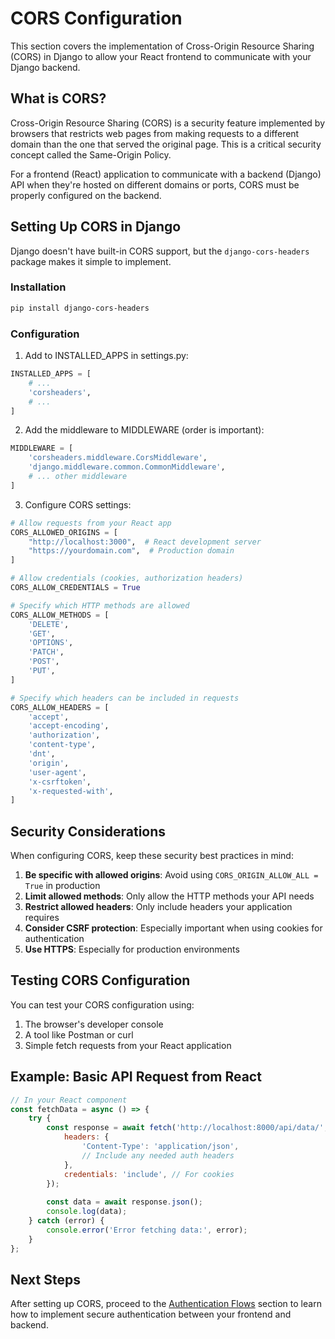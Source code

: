 # CORS Configuration

This section covers the implementation of Cross-Origin Resource Sharing (CORS) in Django to allow your React frontend to communicate with your Django backend.

## What is CORS?

Cross-Origin Resource Sharing (CORS) is a security feature implemented by browsers that restricts web pages from making requests to a different domain than the one that served the original page. This is a critical security concept called the Same-Origin Policy.

For a frontend (React) application to communicate with a backend (Django) API when they're hosted on different domains or ports, CORS must be properly configured on the backend.

## Setting Up CORS in Django

Django doesn't have built-in CORS support, but the `django-cors-headers` package makes it simple to implement.

### Installation

```bash
pip install django-cors-headers
```

### Configuration

1. Add to INSTALLED_APPS in settings.py:

```python
INSTALLED_APPS = [
    # ...
    'corsheaders',
    # ...
]
```

2. Add the middleware to MIDDLEWARE (order is important):

```python
MIDDLEWARE = [
    'corsheaders.middleware.CorsMiddleware',
    'django.middleware.common.CommonMiddleware',
    # ... other middleware
]
```

3. Configure CORS settings:

```python
# Allow requests from your React app
CORS_ALLOWED_ORIGINS = [
    "http://localhost:3000",  # React development server
    "https://yourdomain.com",  # Production domain
]

# Allow credentials (cookies, authorization headers)
CORS_ALLOW_CREDENTIALS = True

# Specify which HTTP methods are allowed
CORS_ALLOW_METHODS = [
    'DELETE',
    'GET',
    'OPTIONS',
    'PATCH',
    'POST',
    'PUT',
]

# Specify which headers can be included in requests
CORS_ALLOW_HEADERS = [
    'accept',
    'accept-encoding',
    'authorization',
    'content-type',
    'dnt',
    'origin',
    'user-agent',
    'x-csrftoken',
    'x-requested-with',
]
```

## Security Considerations

When configuring CORS, keep these security best practices in mind:

1. **Be specific with allowed origins**: Avoid using `CORS_ORIGIN_ALLOW_ALL = True` in production
2. **Limit allowed methods**: Only allow the HTTP methods your API needs
3. **Restrict allowed headers**: Only include headers your application requires
4. **Consider CSRF protection**: Especially important when using cookies for authentication
5. **Use HTTPS**: Especially for production environments

## Testing CORS Configuration

You can test your CORS configuration using:

1. The browser's developer console
2. A tool like Postman or curl
3. Simple fetch requests from your React application

## Example: Basic API Request from React

```javascript
// In your React component
const fetchData = async () => {
    try {
        const response = await fetch('http://localhost:8000/api/data/', {
            headers: {
                'Content-Type': 'application/json',
                // Include any needed auth headers
            },
            credentials: 'include', // For cookies
        });
        
        const data = await response.json();
        console.log(data);
    } catch (error) {
        console.error('Error fetching data:', error);
    }
};
```

## Next Steps

After setting up CORS, proceed to the [Authentication Flows](../authentication-flows) section to learn how to implement secure authentication between your frontend and backend. 